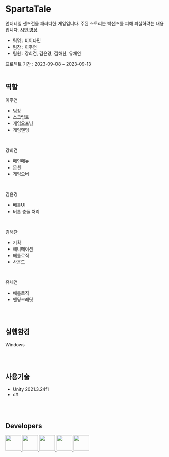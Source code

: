 # SpartaTale
언더테일 샌즈전을 패러디한 게임입니다.
주된 스토리는 박샌즈를 피해 퇴실하려는 내용입니다.
[시연 영상](https://youtu.be/l5O3d3dk_LA)

* 팀명 : 비이타민
* 팀장 : 이주연
* 팀원 : 강희건, 김윤경, 김해찬, 유채연

프로젝트 기간 : 2023-09-08 ~ 2023-09-13
<br/>
<br/>

## 역할
이주연
- 팀장
- 스크립트
- 게임오프닝
- 게임엔딩
  
<br/>

강희건
- 메인메뉴
- 옵션
- 게임오버
  
<br/>

김윤경
- 배틀UI
- 버튼 충돌 처리
  
<br/>

김해찬
- 기획
- 애니메이션
- 배틀로직
- 사운드
  
<br/>

유채연
- 배틀로직
- 엔딩크레딧

<br/>
<br/>

## 실행환경
Windows

<br/>
<br/>

## 사용기술
* Unity 2021.3.24f1
* c#

<br/>
<br/>

## Developers
<div>
<a href="https://github.com/juyonLee00">
  <img src="https://github.com/juyonLee00.png" width="50" height="50" >
</a>
    <a href="https://github.com/DevPota">
  <img src="https://github.com/DevPota.png" width="50" height="50" >
</a>
    <a href="https://github.com/tlqdbsrud">
  <img src="https://github.com/tlqdbsrud.png" width="50" height="50" >
</a>
 <a href="https://github.com/ychy0006">
  <img src="https://github.com/ychy0006.png" width="50" height="50" >
</a>
 <a href="https://github.com/bo9us">
  <img src="https://github.com/bo9us.png" width="50" height="50" >
</a>
